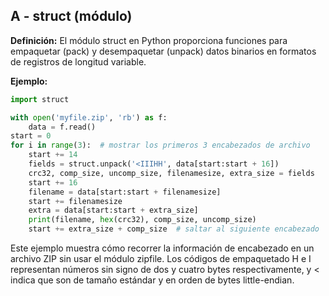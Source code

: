 ## A - struct (módulo)

**Definición:** El módulo struct en Python proporciona funciones para empaquetar (pack) y desempaquetar (unpack) datos binarios en formatos de registros de longitud variable.

**Ejemplo:**

```python
import struct

with open('myfile.zip', 'rb') as f:
    data = f.read()
start = 0
for i in range(3):  # mostrar los primeros 3 encabezados de archivo
    start += 14
    fields = struct.unpack('<IIIHH', data[start:start + 16])
    crc32, comp_size, uncomp_size, filenamesize, extra_size = fields
    start += 16
    filename = data[start:start + filenamesize]
    start += filenamesize
    extra = data[start:start + extra_size]
    print(filename, hex(crc32), comp_size, uncomp_size)
    start += extra_size + comp_size  # saltar al siguiente encabezado
```

Este ejemplo muestra cómo recorrer la información de encabezado en un archivo ZIP sin usar el módulo zipfile. Los códigos de empaquetado H e I representan números sin signo de dos y cuatro bytes respectivamente, y < indica que son de tamaño estándar y en orden de bytes little-endian.
